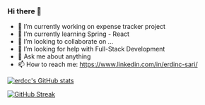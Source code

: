### Hi there 👋
- 🔭 I’m currently working on expense tracker project
- 🌱 I’m currently learning Spring - React
- 👯 I’m looking to collaborate on ...
- 🤔 I’m looking for help with Full-Stack Development
- 💬 Ask me about anything
- 📫 How to reach me: https://www.linkedin.com/in/erdinc-sari/

[![erdcc's GitHub stats](https://github-readme-stats.vercel.app/api?username=erdcc)](https://github.com/anuraghazra/github-readme-stats)

[![GitHub Streak](http://github-readme-streak-stats.herokuapp.com?user=erdcc&theme=dark&hide_border=true)](https://git.io/streak-stats)
